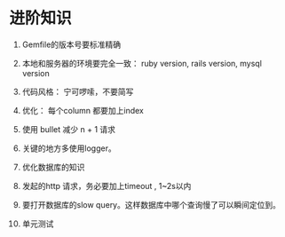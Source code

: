 # 进阶知识

1. Gemfile的版本号要标准精确
2. 本地和服务器的环境要完全一致： ruby version, rails version, mysql version
3. 代码风格： 宁可啰嗦，不要简写

4. 优化： 每个column 都要加上index
5. 使用 bullet 减少 n + 1 请求
6. 关键的地方多使用logger。
7. 优化数据库的知识
8. 发起的http 请求，务必要加上timeout , 1~2s以内
9. 要打开数据库的slow query。这样数据库中哪个查询慢了可以瞬间定位到。
10. 单元测试
